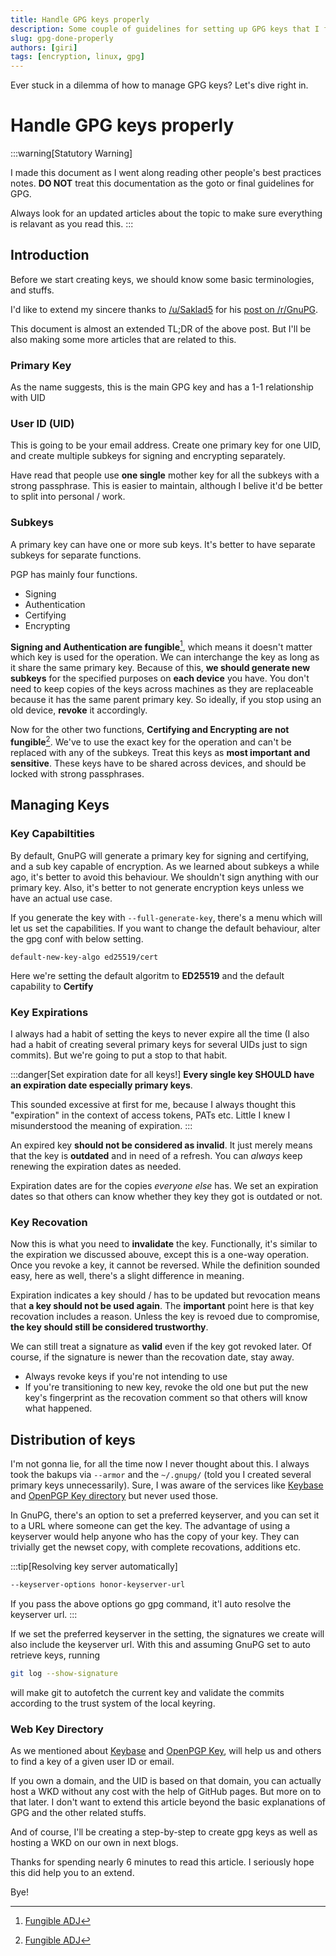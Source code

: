 ```yaml
---
title: Handle GPG keys properly
description: Some couple of guidelines for setting up GPG keys that I found on the internet. Smashed into one. 
slug: gpg-done-properly
authors: [giri]
tags: [encryption, linux, gpg]
---
```


Ever stuck in a dilemma of how to manage GPG keys? Let's dive right in.

<!-- truncate -->

# Handle GPG keys properly

:::warning[Statutory Warning]

I made this document as I went along reading other people's best practices notes. **DO NOT** treat this documentation as the goto or final guidelines for GPG. 

Always look for an updated articles about the topic to make sure everything is relavant as you read this.
:::

## Introduction  

Before we start creating keys, we should know some basic terminologies, and stuffs. 

I'd like to extend my sincere thanks to [/u/Saklad5](https://www.reddit.com/user/Saklad5/) for his [post on /r/GnuPG](https://www.reddit.com/r/GnuPG/comments/vjas2e/proper_key_management/). 

This document is almost an extended TL;DR of the above post. But I'll be also making some more articles that are related to this.

### Primary Key

As the name suggests, this is the main GPG key and has a 1-1 relationship with UID

### User ID (UID)

This is going to be your email address. Create one primary key for one UID, and create multiple subkeys for signing and encrypting separately. 

Have read that people use **one single** mother key for all the subkeys with a strong passphrase. This is easier to maintain, although I belive it'd be better to split into personal / work. 

### Subkeys  

A primary key can have one or more sub keys. It's better to have separate subkeys for separate functions. 

PGP has mainly four functions.  

- Signing  
- Authentication  
- Certifying  
- Encrypting  

**Signing and Authentication are fungible**[^1], which means it doesn't matter which key is used for the operation. We can interchange the key as long as it share the same primary key. Because of this, **we should generate new subkeys** for the specified purposes on **each device** you have. You don't need to keep copies of the keys across machines as they are replaceable because it has the same parent primary key. So ideally, if you stop using an old device, **revoke** it accordingly.

Now for the other two functions, **Certifying and Encrypting are not fungible**[^1]. We've to use the exact key for the operation and can't be replaced with any of the subkeys. Treat this keys as **most important and sensitive**. These keys have to be shared across devices, and should be locked with strong passphrases. 

## Managing Keys  

### Key Capabiltities

By default, GnuPG will generate a primary key for signing and certifying, and a sub key capable of encryption. As we learned about subkeys a while ago, it's better to avoid this behaviour. We shouldn't sign anything with our primary key. Also, it's better to not generate encryption keys unless we have an actual use case.  

If you generate the key with `--full-generate-key`, there's a menu which will let us set the capabilities. If you want to change the default behaviour, alter the gpg conf with below setting.

```config
default-new-key-algo ed25519/cert  
```
Here we're setting the default algoritm to **ED25519** and the default capability to **Certify**

### Key Expirations

I always had a habit of setting the keys to never expire all the time (I also had a habit of creating several primary keys for several UIDs just to sign commits). But we're going to put a stop to that habit. 

:::danger[Set expiration date for all keys!]
**Every single key SHOULD have an expiration date especially primary keys**. 

This sounded excessive at first for me, because I always thought this "expiration" in the context of access tokens, PATs etc. Little I knew I misunderstood the meaning of expiration.
:::

An expired key **should not be considered as invalid**. It just merely means that the key is **outdated** and in need of a refresh. You can _always_ keep renewing the expiration dates as needed. 

Expiration dates are for the copies _everyone else_ has. We set an expiration dates so that others can know whether they key they got is outdated or not. 

### Key Recovation

Now this is what you need to **invalidate** the key. Functionally, it's similar to the expiration we discussed abouve, except this is a one-way operation. Once you revoke a key, it cannot be reversed. While the definition sounded easy, here as well, there's a slight difference in meaning. 

Expiration indicates a key should / has to be updated but revocation means that **a key should not be used again**. The **important** point here is that key recovation includes a reason. Unless the key is revoed due to compromise, **the key should still be considered trustworthy**. 

We can still treat a signature as **valid** even if the key got revoked later. Of course, if the signature is newer than the recovation date, stay away. 

- Always revoke keys if you're not intending to use  
- If you're transitioning to new key, revoke the old one but put the new key's fingerprint as the recovation comment so that others will know what happened. 

## Distribution of keys

I'm not gonna lie, for all the time now I never thought about this. I always took the bakups via `--armor` and the `~/.gnupg/` (told you I created several primary keys unnecessarily). Sure, I was aware of the services like [Keybase](https://keybase.io) and [OpenPGP Key directory](https://keys.openpgp.org) but never used those. 

In GnuPG, there's an option to set a preferred keyserver, and you can set it to a URL where someone can get the key. The advantage of using a keyserver would help anyone who has the copy of your key. They can trivially get the newset copy, with complete recovations, additions etc. 

:::tip[Resolving key server automatically]

```bash
--keyserver-options honor-keyserver-url  
```
If you pass the above options go gpg command, it'l auto resolve the keyserver url.
:::

If we set the preferred keyserver in the setting, the signatures we create will also include the keyserver url. With this and assuming GnuPG set to auto retrieve keys, running

```bash
git log --show-signature
```
will make git to autofetch the current key and validate the commits according to the trust system of the local keyring.

### Web Key Directory  

As we mentioned about [Keybase](https://keybase.io) and [OpenPGP Key](https://keys.openpgp.org), will help us and others to find a key of a given user ID or email. 

If you own a domain, and the UID is based on that domain, you can actually host a WKD without any cost with the help of GitHub pages. But more on to that later. I don't want to extend this article beyond the basic explanations of GPG and the other related stuffs.

And of course, I'll be creating a step-by-step to create gpg keys as well as hosting a WKD on our own in next blogs. 

Thanks for spending nearly 6 minutes to read this article. I seriously hope this did help you to an extend. 

Bye!



[^1]: [Fungible ADJ](https://www.dictionary.com/browse/fungible)
